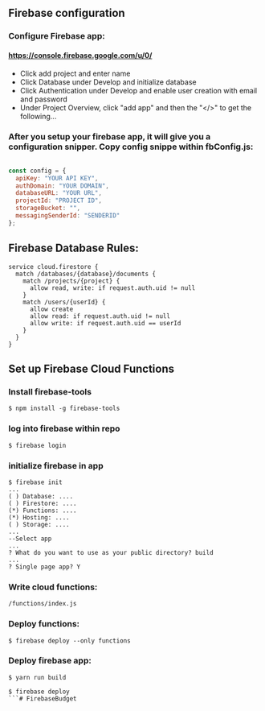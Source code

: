 ## Firebase configuration

### Configure Firebase app:
#### https://console.firebase.google.com/u/0/
- Click add project and enter name
- Click Database under Develop and initialize database
- Click Authentication under Develop and enable user creation with email and password
- Under Project Overview, click "add app" and then the "</>" to get the following...

### After you setup your firebase app, it will give you a configuration snipper. Copy config snippe within fbConfig.js:
```javascript

const config = {
  apiKey: "YOUR API KEY",
  authDomain: "YOUR DOMAIN",
  databaseURL: "YOUR URL",
  projectId: "PROJECT ID",
  storageBucket: "",
  messagingSenderId: "SENDERID"
};
```

## Firebase Database Rules:
```
service cloud.firestore {
  match /databases/{database}/documents {
    match /projects/{project} {
      allow read, write: if request.auth.uid != null
    }
    match /users/{userId} {
      allow create
      allow read: if request.auth.uid != null
      allow write: if request.auth.uid == userId
    }
  }
}
```

## Set up Firebase Cloud Functions

### Install firebase-tools
```console
$ npm install -g firebase-tools
```
### log into firebase within repo
```console
$ firebase login
```
### initialize firebase in app
```console
$ firebase init
...
( ) Database: ....
( ) Firestore: ....
(*) Functions: ....
(*) Hosting: ....
( ) Storage: ....
...
--Select app
...
? What do you want to use as your public directory? build
...
? Single page app? Y
```
### Write cloud functions:
```
/functions/index.js
```
### Deploy functions:
```console
$ firebase deploy --only functions
```

### Deploy firebase app:
```console
$ yarn run build
```
```console
$ firebase deploy
```# FirebaseBudget
